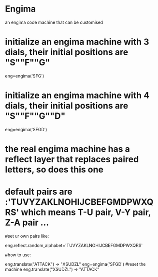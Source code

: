 # Engima
an engima code machine that can be customised
# initialize an engima machine with 3 dials, their initial positions are "S""F""G"

eng=engima('SFG')  

# initialize an engima machine with 4 dials, their initial positions are "S""F""G""D"

eng=engima('SFGD') 


# the real engima machine has a reflect layer that replaces paired letters, so does this one
# default pairs are :'TUVYZAKLNOHIJCBEFGMDPWXQRS' which means T-U pair, V-Y pair, Z-A pair ... 
#set ur own pairs like:

eng.reflect.random_alphabet='TUVYZAKLNOHIJCBEFGMDPWXQRS' 

#how to use:

eng.translate("ATTACK")  ->  "XSUDZL"
eng=engima('SFGD')                       #reset the machine
eng.translate("XSUDZL")  -> "ATTACK"


